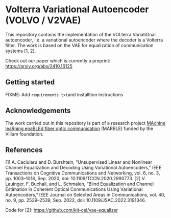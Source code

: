 # Volterra Variational Autoencoder (VOLVO / V2VAE)
This repository contains the implementation of the VOLterra VariatiOnal autoencoder, i.e. a variational autoencoder where the decoder is a Volterra filter.
The work is based on the VAE for equalization of communication systems [1, 2].

Check out our paper which is currently a preprint:
https://arxiv.org/abs/2410.16125

## Getting started

FIXME: Add `requirements.txt`and installtion instructions

## Acknowledgements

The work carried out in this repository is part of a research project [MAchine leaRning enaBLEd fiber optic communication](https://veluxfoundations.dk/en/villum-synergy-2021) (MARBLE) funded by the Villum foundation.

## References

[1] A. Caciularu and D. Burshtein, “Unsupervised Linear and Nonlinear Channel Equalization and Decoding Using Variational Autoencoders,” IEEE Transactions on Cognitive Communications and Networking, vol. 6, no. 3, pp. 1003–1018, Sep. 2020, doi: 10.1109/TCCN.2020.2990773.
[2] V. Lauinger, F. Buchali, and L. Schmalen, “Blind Equalization and Channel Estimation in Coherent Optical Communications Using Variational Autoencoders,” IEEE Journal on Selected Areas in Communications, vol. 40, no. 9, pp. 2529–2539, Sep. 2022, doi: 10.1109/JSAC.2022.3191346.

Code for [2]: https://github.com/kit-cel/vae-equalizer
